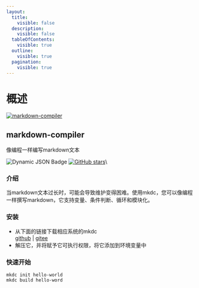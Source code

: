 ```yaml
---
layout:
  title:
    visible: false
  description:
    visible: false
  tableOfContents:
    visible: true
  outline:
    visible: true
  pagination:
    visible: true
---
```


# 概述

[![markdown-compiler](https://s2.loli.net/2024/05/30/5uNIUdqkG1CpmQa.png)](https://github.com/WwwwwyDev/markdown-compiler)

## markdown-compiler

像编程一样编写markdown文本

![Dynamic JSON Badge](https://img.shields.io/badge/dynamic/json?url=https%3A%2F%2Fapi.github.com%2Frepos%2FWwwwwyDev%2Fmarkdown-compiler%2Freleases%2Flatest\&query=%24.name\&label=version\&link=https%3A%2F%2Fgithub.com%2FWwwwwyDev%2Fmarkdown-compiler%2Freleases%2Flatest) [![GitHub stars](https://img.shields.io/github/stars/WwwwwyDev/markdown-compiler)](https://github.com/WwwwwyDev/markdown-compiler/stargazers)\


### 介绍

当markdown文本过长时，可能会导致维护变得困难。使用mkdc，您可以像编程一样撰写markdown，它支持变量、条件判断、循环和模块化。

### 安装

* 从下面的链接下载相应系统的mkdc\
[github](https://github.com/WwwwwyDev/markdown-compiler/releases/latest) | [gitee](https://gitee.com/wu_wen_yi/markdown-compiler/releases/latest)
* 解压它，并将赋予它可执行权限，将它添加到环境变量中

### 快速开始

```shell
mkdc init hello-world
mkdc build hello-word
```
